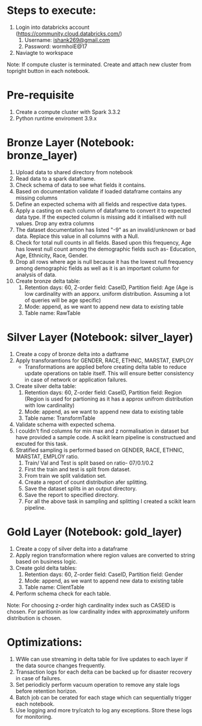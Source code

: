 # Steps to execute:
1. Login into databricks account (https://community.cloud.databricks.com/)
   1. Username: ishank269@gmail.com
   2. Password: wormholE@17
2. Naviagte to workspace
   
Note: If compute cluster is terminated. Create and attach new cluster from topright button in each notebook.


# Pre-requisite 
1. Create a compute cluster with Spark 3.3.2
2. Python runtime enviroment 3.9.x

# Bronze Layer (Notebook: bronze_layer)
1. Upload data to shared directory from notebook
2. Read data to a spark dataframe.
3. Check schema of data to see what fields it contains.
4. Based on documentation validate if loaded dataframe contains any missing columns
5. Define an expected schema with all fields and respective data types. 
6. Apply a casting on each column of dataframe to convert it to expected data type. If the expected column is missing add it intialised with null values. Drop any extra columns
7. The dataset documentation has listed "-9" as an invalid/unknown or bad data. Replace this value in all columns with a Null.
8. Check for total null counts in all fields. Based upon this frequency, Age has lowest null count among the demographic fields such as- Education, Age, Ethnicity, Race, Gender. 
9. Drop all rows where age is null because it has the lowest null frequency among demographic fields as well as it is an important column for analysis of data. 
10. Create bronze delta table:
    1.  Retention days: 60, Z-order field: CaseID, Partition field: Age (Age is low cardinality with an apporx. uniform distribution. Assuming a lot of queries will be age specific)
    2.  Mode: append, as we want to append new data to existing table
    3.  Table name: RawTable

# Silver Layer (Notebook: silver_layer)
1. Create a copy of bronze delta into a datframe
2. Apply transforamtions for GENDER, RACE, ETHNIC, MARSTAT, EMPLOY
   - Transformations are applied before creating delta table to reduce update operations on table itself. This will ensure better consistency in case of network or application failures. 
3. Create silver delta table:
    1.  Retention days: 60, Z-order field: CaseID, Partition field: Region (Region is used for partioning as it has a approx unifrom distribution with low cardinality)
    2.  Mode: append, as we want to append new data to existing table
    3.  Table name: TransformTable
4. Validate schema with expected schema.
5. I couldn't find columns for min max and z normalisation in dataset but have provided a sample code. A scikit learn pipeline is constructued and excuted for this task.
6. Stratified sampling is performed based on GENDER, RACE, ETHNIC, MARSTAT, EMPLOY ratio. 
   1. Train/ Val and Test is split based on ratio- 07/0.1/0.2
   2. First the train and test is split from dataset.
   3. From train we split validation set.
   4. Create a report of count distribution afer splitting.
   5. Save the dataset splits in an output directory. 
   6. Save the report to specified directory.
   7. For all the above task in sampling and splitting I created a scikit learn pipeline.
   
# Gold Layer (Notebook: gold_layer)
1. Create a copy of silver delta into a dataframe
2. Apply region transformation where region values are converted to string based on business logic.
3. Create gold delta tables:
    1. Retention days: 60, Z-order field: CaseID, Partition field: Gender
    2. Mode: append, as we want to append new data to existing table
    3. Table name: ClientTable<RegionName>
4. Perform schema check for each table.


Note: For choosing z-order high cardinality index such as CASEID is chosen. For paritionin as low cardinality index with approximately uniform distribution is chosen. 


# Optimizations:
1. WWe can use streaming in delta table for live updates to each layer if the data source changes frequently. 
2. Transaction logs for each delta can be backed up for disaster recovery in case of failures. 
3. Set periodicly perform vacuum operation to remove any stale logs before retention horizon.
4. Batch job can be cerated for each stage which can sequentially trigger each notebook.
5. Use logging and more try/catch to log any exceptions. Store these logs for monitoring. 